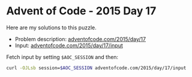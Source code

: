 # Advent of Code - 2015 Day 17
Here are my solutions to this puzzle.

* Problem description: [adventofcode.com/2015/day/17](https://adventofcode.com/2015/day/17)
* Input: [adventofcode.com/2015/day/17/input](https://adventofcode.com/2015/day/17/input)

Fetch input by setting `$AOC_SESSION` and then:
```bash
curl -OJLsb session=$AOC_SESSION adventofcode.com/2015/day/17/input
```

